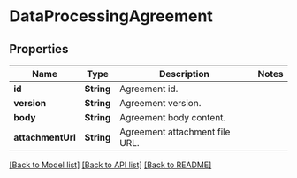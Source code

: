 # DataProcessingAgreement

## Properties
Name | Type | Description | Notes
------------ | ------------- | ------------- | -------------
**id** | **String** | Agreement id. | 
**version** | **String** | Agreement version. | 
**body** | **String** | Agreement body content. | 
**attachmentUrl** | **String** | Agreement attachment file URL. | 

[[Back to Model list]](../README.md#documentation-for-models) [[Back to API list]](../README.md#documentation-for-api-endpoints) [[Back to README]](../README.md)


